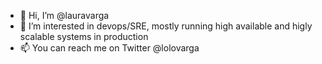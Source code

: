 - 👋 Hi, I’m @lauravarga
- 👀 I’m interested in devops/SRE, mostly running high available and higly scalable systems in production
- 📫 You can reach me on Twitter @lolovarga
